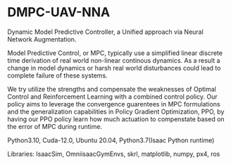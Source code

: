 # DMPC-UAV-NNA
Dynamic Model Predictive Controller, a Unified approach via Neural Network Augmentation.

Model Predictive Control, or MPC, typically use a simplified linear discrete time derivation of real world non-linear continous dynamics. As a result a change in model dynamics or harsh real world disturbances could lead to complete failure of these systems. 

We try utilize the strengths and compensate the weaknesses of Optimal Control and Reinforcement Learning with a combined control policy. Our policy aims to leverage the convergence guarentees in MPC formulations and the generalization capabilities in Policy Gradient Optimization, PPO, by having our PPO policy learn how much actuation to compenstate based on the error of MPC during runtime.  

Python3.10, Cuda-12.0, Ubuntu 20.04, Python3.7(Isaac Python runtime)

Libraries: IsaacSim, OmniisaacGymEnvs, skrl, matplotlib, numpy, px4, ros
